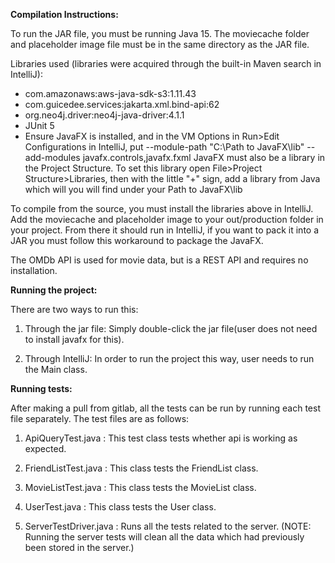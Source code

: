 **Compilation Instructions:**

To run the JAR file, you must be running Java 15.
The moviecache folder and placeholder image file must be in the same directory as the JAR file.

Libraries used (libraries were acquired through the built-in Maven search in IntelliJ):
 - com.amazonaws:aws-java-sdk-s3:1.11.43
 - com.guicedee.services:jakarta.xml.bind-api:62
 - org.neo4j.driver:neo4j-java-driver:4.1.1
 - JUnit 5
 - Ensure JavaFX is installed, and in the VM Options in Run>Edit Configurations in IntelliJ, put --module-path "C:\Path to JavaFX\lib" --add-modules javafx.controls,javafx.fxml
   JavaFX must also be a library in the Project Structure. To set this library open File>Project Structure>Libraries, then with the little "+" sign, add a library from Java which will you will find under your Path to JavaFX\lib

To compile from the source, you must install the libraries above in IntelliJ. Add the moviecache and placeholder image to your out/production folder in your project. From there it should run in IntelliJ, if you want to pack it into a JAR you must follow this workaround to package the JavaFX.

The OMDb API is used for movie data, but is a REST API and requires no installation.

**Running the project:**

There are two ways to run this:

1. Through the jar file: Simply double-click the jar file(user does not need to install javafx for this).

2. Through IntelliJ: In order to run the project this way, user needs to run the Main class. 


**Running tests:**

After making a pull from gitlab, all the tests can be run by running each test file separately. The test files are as follows:

1. ApiQueryTest.java : This test class tests whether api is working as expected.

2. FriendListTest.java : This class tests the FriendList class.

3. MovieListTest.java : This class tests the MovieList class.

4. UserTest.java : This class tests the User class.

5. ServerTestDriver.java : Runs all the tests related to the server. (NOTE: Running the server tests will clean all the data which had previously been stored in the server.)
